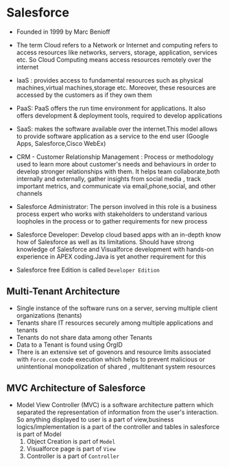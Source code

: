 # Salesforce 
* Founded in 1999 by Marc Benioff

* The term Cloud refers to a Network or Internet and computing refers to access resources like networks, servers, storage, application, services etc. So Cloud Computing means access resources remotely over the internet

* IaaS : provides access to fundamental resources such as physical machines,virtual machines,storage etc. Moreover, these resources are accessed by the customers as if they own them

* PaaS: PaaS offers the run time environment for applications. It also offers development & deployment tools, required to develop applications

* SaaS: makes the software available over the internet.This model allows to provide software application as a service to the end user
(Google Apps, Salesforce,Cisco WebEx)

* CRM - Customer Relationship Management : Process or methodology used to learn more about customer's needs and behaviours in order to develop stronger relationships with them. It helps team collaborate,both internally and externally, gather insights from social media , track important metrics, and communicate via email,phone,social, and other channels

* Salesforce Administrator: The person involved in this role is a business process expert who works with stakeholders to understand various loopholes in the process or to gather requirements for new process

* Salesforce Developer: Develop cloud based apps with an in-depth know how of Salesforce as well as its limitations. Should have strong knowledge of Salesforce and Visualforce development with hands-on experience in APEX coding.Java is yet another requirement for this

* Salesforce free Edition is called ```Developer Edition```

## Multi-Tenant Architecture
* Single instance of the software runs on a server, serving multiple client organizations (tenants)
* Tenants share IT resources securely among multiple applications and tenants
* Tenants do not share data among other Tenants
* Data to a Tenant is found using OrgID
* There is an extensive set of govenors and resource limits associated with ```Force.com``` code execution which helps to prevent malicious or unintentional monopolization of shared , multitenant system resources    

## MVC Architecture of Salesforce
* Model View Controller (MVC) is a software architecture pattern which separated the representation of information from the user's interaction. So anything displayed to user is a part of view,business logics/implementation is a part of the controller and tables in salesforce is part of Model
    1. Object Creation is part of ```Model```
    2. Visualforce page is part of ```View```
    3. Controller is a part of ```Controller```
